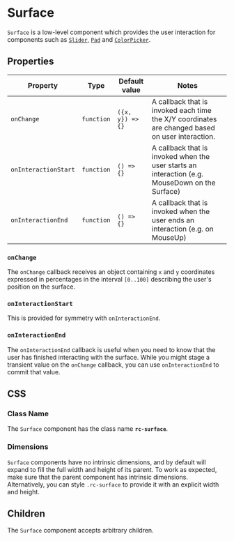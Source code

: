 # Surface

`Surface` is a low-level component which provides the user interaction for components such as [`Slider`](../Slider/README.md), [`Pad`](../Pad/README.md) and [`ColorPicker`](../ColorPicker/README.md).

## Properties

Property | Type | Default value | Notes
-------- | ---- | ------------- | -----
`onChange` | `function` | `({x, y}) => {}` | A callback that is invoked each time the X/Y coordinates are changed based on user interaction.
`onInteractionStart` | `function` | `() => {}` | A callback that is invoked when the user starts an interaction (e.g. MouseDown on the Surface)
`onInteractionEnd` | `function` | `() => {}` | A callback that is invoked when the user ends an interaction (e.g. on MouseUp)

### `onChange`

The `onChange` callback receives an object containing `x` and `y` coordinates expressed in percentages in the interval `[0..100]` describing the user's position on the surface.

### `onInteractionStart`

This is provided for symmetry with `onInteractionEnd`.

### `onInteractionEnd`

The `onInteractionEnd` callback is useful when you need to know that the user has finished interacting with the surface. While you might stage a transient value on the `onChange` callback, you can use `onInteractionEnd` to commit that value.

## CSS

### Class Name

The `Surface` component has the class name __`rc-surface`__.

### Dimensions

`Surface` components have no intrinsic dimensions, and by default will expand to fill the full width and height of its parent. To work as expected, make sure that the parent component has intrinsic dimensions. Alternatively, you can style `.rc-surface` to provide it with an explicit width and height.

## Children 

The `Surface` component accepts arbitrary children.

